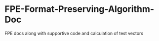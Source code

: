 # FPE-Format-Preserving-Algorithm-Doc
FPE docs along with supportive code and calculation of test vectors
